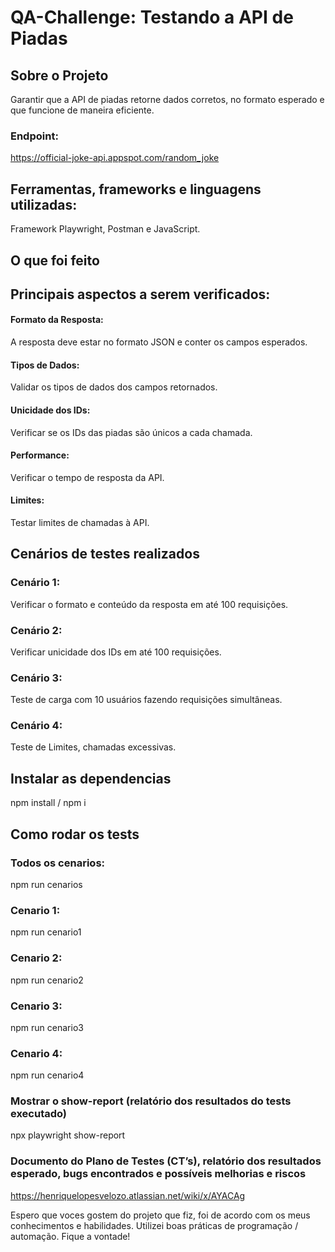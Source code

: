 # QA-Challenge: Testando a API de Piadas

## Sobre o Projeto
Garantir que a API de piadas retorne dados corretos, no formato esperado e que funcione de maneira eficiente.

### Endpoint: 
https://official-joke-api.appspot.com/random_joke

## Ferramentas, frameworks e linguagens utilizadas:

Framework Playwright, Postman e JavaScript.

## O que foi feito
## Principais aspectos a serem verificados:

#### Formato da Resposta: 
A resposta deve estar no formato JSON e conter os campos esperados.

#### Tipos de Dados: 
Validar os tipos de dados dos campos retornados.

#### Unicidade dos IDs: 
Verificar se os IDs das piadas são únicos a cada chamada.

#### Performance: 
Verificar o tempo de resposta da API.

#### Limites: 
Testar limites de chamadas à API.

## Cenários de testes realizados
### Cenário 1:
Verificar o formato e conteúdo da resposta em até 100 requisições.

### Cenário 2:
Verificar unicidade dos IDs em até 100 requisições.

### Cenário 3:
Teste de carga com 10 usuários fazendo requisições simultâneas.

### Cenário 4:
Teste de Limites, chamadas excessivas.

## Instalar as dependencias
npm install / npm i

## Como rodar os tests
### Todos os cenarios:
npm run cenarios

### Cenario 1:
npm run cenario1

### Cenario 2:
npm run cenario2

### Cenario 3:
npm run cenario3

### Cenario 4:
npm run cenario4

### Mostrar o show-report (relatório dos resultados do tests executado)
npx playwright show-report

### Documento do Plano de Testes (CT’s), relatório dos resultados esperado, bugs encontrados e possíveis melhorias e riscos
https://henriquelopesvelozo.atlassian.net/wiki/x/AYACAg

Espero que voces gostem do projeto que fiz, foi de acordo com os meus conhecimentos e habilidades. Utilizei boas práticas de programação / automação. Fique a vontade!